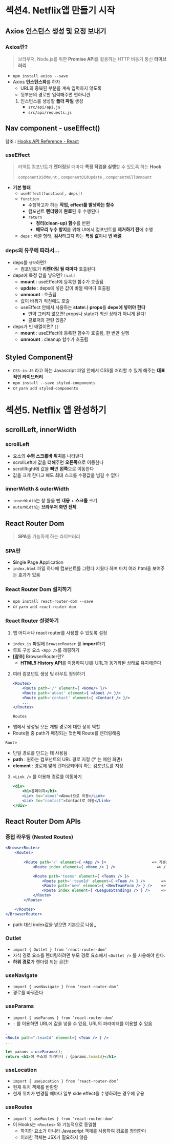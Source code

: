 # 섹션4. Netflix앱 만들기 시작

## Axios 인스턴스 생성 및 요청 보내기

### Axios란?

> 브라우저, Node.js를 위한 **Promise API**를 활용하는 HTTP 비동기 통신 **라이브러리**

- `npm install axios --save`
- Axios **인스턴스화**를 하자
  - URL의 중복된 부분을 계속 입력하지 않도록
  - 뒷부분의 경로만 입력해주면 편하니깐
  1. 인스턴스를 생성할 **폴더 파일** 생성
     - `src/api/api.js`
     - `src/api/requests.js`

## Nav component - useEffect()

참조 : [Hooks API Reference - React](https://ko.reactjs.org/docs/hooks-reference.html#useeffect)

### useEffect

> 리액트 컴포넌트가 **렌더링**될 때마다 **특정 작업을 실행**할 수 있도록 하는 **Hook**
> 
> `componentDidMount` , `componentDidUpdate` , `componentWillUnmount`

- **기본 형태**
  - `useEffect(function[, deps])`
  - `function`
    - 수행하고자 하는 **작업, effect를 발생하는 함수**
    - 컴포넌트 **렌더링**이 **완료**된 후 수행된다
    - `return`
      - **정리(clean-up) 함**수를 반환
      - **메모리 누수 방지**를 위해 UI에서 컴포넌트를 **제거하기 전**에 수행
  - `deps` : 배열 형태, **검사**하고자 하는 **특정 값**이나 **빈 배열**

### deps의 유무에 따라서…

- deps를 `생략`하면?
  - 컴포넌트가 **리렌더링 될 때마다** 호출된다.
- deps에 특정 값을 넣으면? `[val]`
  - **mount** :  useEffect에 등록한 함수가 호출됨
  - **update** : deps에 넣은 값이 바뀔 때마다 호출됨
  - **unmount** : 호출됨
  - 값이 바뀌기 직전에도 호출
  - useEffect 안에서 사용하는 **state**나 **props**를 **deps에 넣어야 한다**
    - 만약 그러지 않으면! props나 state가 최신 상태가 아니게 된다!
    - 클로저와 관련 있음?
- deps가 빈 배열이면? `[]`
  - **mount** :  useEffect에 등록한 함수가 호출됨, 한 번만 실행
  - **unmount** : cleanup 함수가 호출됨

## Styled Component란

- `CSS-in-JS` 라고 하는 Javascript 파일 안에서 CSS를 처리할 수 있게 해주는 **대표적인 라이브러리**
- `npm install --save styled-components`
- or `yarn add styled-components`

# 섹션5. Netflix 앱 완성하기

## scrollLeft, innerWidth

### scrollLeft

- 요소의 **수평 스크롤바 위치**를 나타낸다
- scrollLeft에 값을 **더해**주면 **오른쪽**으로 이동한다
- scrollRight에 값을 **빼**면 **왼쪽**으로 이동한다
- 값을 크게 한다고 해도 최대 스크롤 수평값을 넘길 수 없다

### innerWidth & outerWidth

- `innerWidth`는 창 틀을 뺀 **내용** + **스크롤** 크기
- `outerWidth`는 **브라우저 화면 전체**

## React Router Dom

> **SPA**를 가능하게 하는 라이브러리
>

### SPA란

- **S**ingle **P**age **A**pplication
- `index.html` 파일 하나에 컴포넌트를 그렸다 지웠다 하며 마치 여러 html을 보여주는 효과가 있음

### React Router Dom 설치하기

- `npm install react-router-dom --save`
- or `yarn add react-router-dom`

### React Router 설정하기

1. 앱 어디서나 react router를 사용할 수 있도록 설정
  - `index.js` 파일에 `BrowserRouter` 를 **import**하기
  - 루트 구성 요소 `<App />`를 래핑하기
  - **[참조]** BrowserRouter란?
    - **HTML5 History API**를 이용하여 UI를 URL과 동기화된 상태로 유지해준다
2. 여러 컴포넌트 생성 및 라우트 정의하기

    ```jsx
    <Routes>
    	<Route path='/' element={ <Home/> }/>
    	<Route path='about' elememt={ <About /> }/>
    	<Route path='contact' element={ <Contact /> }/>
    	...
    </Routes>
    ```

   `Routes`

  - 앱에서 생성될 모든 개별 경로에 대한 상위 역할
  - Route들 중 path가 매칭되는 첫번째 Route를 렌더링해줌

   `Route`

  - 단일 경로를 만드는 데 사용됨
  - **path** : 원하는 컴포넌트의 URL 경로 지정 (’/’ 는 메인 화면)
  - **element** : 경로에 맟게 렌더링되어야 하는 컴포넌트를 지정
3. `<Link />` 를 이용해 경로를 이동하기

    ```jsx
    <div>
    	<h1>홈페이지</h1>
    	<Link to="about">About으로 이동</Link>
    	<Link to="contact">Contact로 이동</Link>
    </div>
    ```


## React Router Dom APIs

### 중첩 라우팅 (Nested Routes)

```jsx
<BrowserRouter>
	<Routes>
		
		<Route path='/' element={ <App /> }>                    => 기본으로 렌더링 됨
			<Route index element={ <Home /> } />                  => /

			<Route path='teams' element={ <Teams /> }>            
				<Route path=':teamId' element={ <Team /> } />       => /teams/32
				<Route path='new' element={ <NewTeamForm /> } />    => /teams/new
				<Route index element={ <LeagueStandings /> } />     => /teams
			</Route>
		</Route>

	</Routes>
</BrowserRouter>
```

- path 대신 index값을 넣으면 기본으로 나옴,,

### Outlet

- `import { Outlet } from ‘react-router-dom’`
- 자식 경로 요소를 렌더링하려면 부모 경로 요소에서 `<Outlet />` 를 사용해야 한다.
- **하위 경로**가 렌더링 되는 공간!

### useNavigate

- `import { useNavigate } from ‘react-router-dom’`
- 경로를 바꿔준다

### useParams

- `import { useParams } from ‘react-router-dom’`
- `:` 를 이용하면 URL에 값을 넣을 수 있음, URL의 파라미터를 이용할 수 있음

```jsx
...
<Route path=":teamId" element={ <Team /> } />
...

let params = useParams();
return <h1>이 주소의 파라미터 : {params.teamId}</h1>
```

### useLocation

- `import { useLocation } from ‘react-router-dom’`
- 현재 위치 객체를 반환함
- 현재 위치가 변경될 때마다 일부 side effect를 수행하려는 경우에 유용

### useRoutes

- `import { useRoutes } from ‘react-router-dom’`
- 이 Hooks는 `<Routes>` 와 기능적으로 동일함
  - 하지만 <Route> 요소가 아니라 Javascript 객체를 사용하여 경로를 정의한다
  - 이러한 객체는 JSX가 필요하지 않음